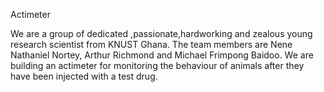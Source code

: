 Actimeter

We are a group of dedicated ,passionate,hardworking and zealous young research scientist from KNUST Ghana. The team members are Nene Nathaniel Nortey, Arthur Richmond and Michael Frimpong Baidoo. We are building an actimeter for monitoring the behaviour of animals after they have been injected with a test drug. 


